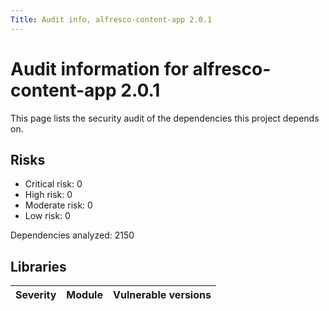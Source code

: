 ```yaml
---
Title: Audit info, alfresco-content-app 2.0.1
---
```


# Audit information for alfresco-content-app 2.0.1

This page lists the security audit of the dependencies this project depends on.

## Risks

- Critical risk: 0
- High risk: 0
- Moderate risk: 0
- Low risk: 0

Dependencies analyzed: 2150

## Libraries

| Severity | Module | Vulnerable versions |
| --- | --- | --- |

